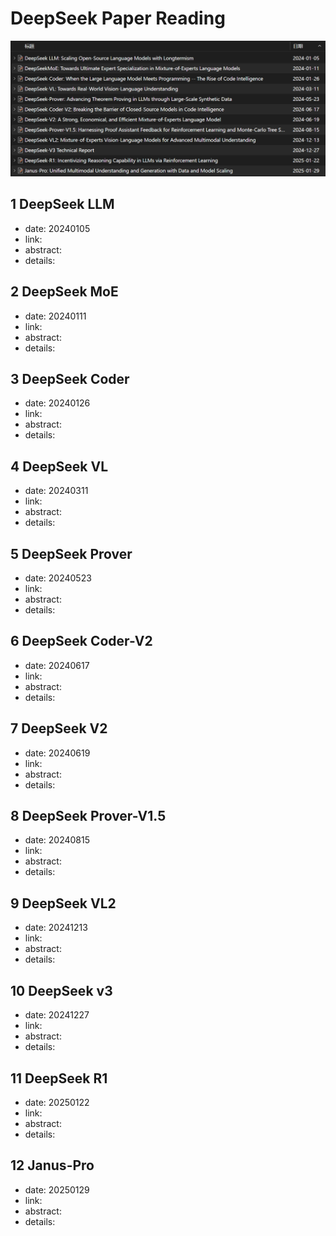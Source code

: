 # DeepSeek Paper Reading

![1738832448322](image/deepseek/1738832448322.png)

## 1 DeepSeek LLM

- date: 20240105
- link:
- abstract:
- details:

## 2 DeepSeek MoE

- date: 20240111
- link:
- abstract:
- details:

## 3 DeepSeek Coder

- date: 20240126
- link:
- abstract:
- details:

## 4 DeepSeek VL

- date: 20240311
- link:
- abstract:
- details:

## 5 DeepSeek Prover

- date: 20240523
- link:
- abstract:
- details:

## 6 DeepSeek Coder-V2

- date: 20240617
- link:
- abstract:
- details:

## 7 DeepSeek V2

- date: 20240619
- link:
- abstract:
- details:

## 8 DeepSeek Prover-V1.5

- date: 20240815
- link:
- abstract:
- details:

## 9 DeepSeek VL2

- date: 20241213
- link:
- abstract:
- details:

## 10 DeepSeek v3

- date: 20241227
- link:
- abstract:
- details:

## 11 DeepSeek R1

- date: 20250122
- link:
- abstract:
- details:

## 12 Janus-Pro

- date: 20250129
- link:
- abstract:
- details:
